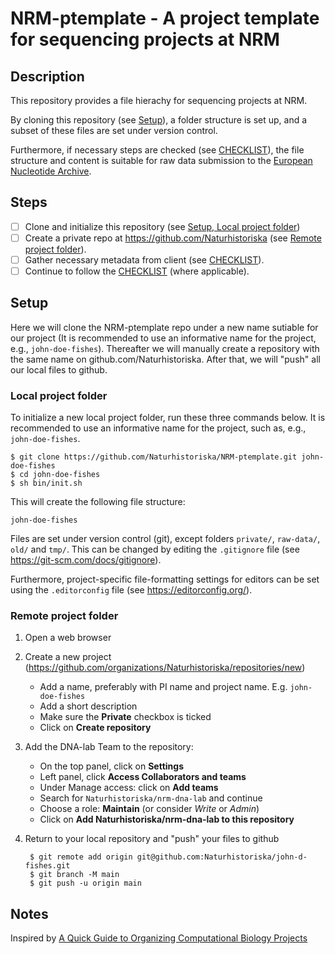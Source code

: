 # NRM-ptemplate - A project template for sequencing projects at NRM

## Description

This repository provides a file hierachy for sequencing projects at NRM.

By cloning this repository (see [Setup](#setup)), a folder structure is set up,
and a subset of these files are set under version control.

Furthermore, if necessary steps are checked (see [CHECKLIST](doc/CHECKLIST.md)), the
file structure and content is suitable for raw data submission to the [European
Nucleotide Archive](https://www.ebi.ac.uk/ena/browser/home).

## Steps

- [ ] Clone and initialize this repository (see [Setup, Local project folder](#local-project-folder))
- [ ] Create a private repo at <https://github.com/Naturhistoriska> (see [Remote project folder](#remote-project-folder)).
- [ ] Gather necessary metadata from client (see [CHECKLIST](CHECKLIST.md)).
- [ ] Continue to follow the [CHECKLIST](doc/CHECKLIST.md) (where applicable).

## Setup

Here we will clone the NRM-ptemplate repo under a new name sutiable for our
project (It is recommended to use an informative name for the project, e.g.,
`john-doe-fishes`). Thereafter we will manually create a repository with the
same name on github.com/Naturhistoriska.  After that, we will "push" all our
local files to github.

### Local project folder

To initialize a new local project folder, run these three commands below.  It
is recommended to use an informative name for the project, such as, e.g.,
`john-doe-fishes`.

    $ git clone https://github.com/Naturhistoriska/NRM-ptemplate.git john-doe-fishes
    $ cd john-doe-fishes
    $ sh bin/init.sh

This will create the following file structure:

    john-doe-fishes


Files are set under version control (git), except folders `private/`,
`raw-data/`, `old/` and `tmp/`. This can be changed by editing the `.gitignore`
file (see <https://git-scm.com/docs/gitignore>).

Furthermore, project-specific file-formatting settings for editors can be set
using the `.editorconfig` file (see <https://editorconfig.org/>).

### Remote project folder

1. Open a web browser
2. Create a new project
(<https://github.com/organizations/Naturhistoriska/repositories/new>)
    - Add a name, preferably with PI name and project name. E.g.
      `john-doe-fishes`
    - Add a short description
    - Make sure the **Private** checkbox is ticked
    - Click on **Create repository**
3. Add the DNA-lab Team to the repository:
    - On the top panel, click on **Settings**
    - Left panel, click **Access Collaborators and teams**
    - Under Manage access: click on **Add teams**
    - Search for `Naturhistoriska/nrm-dna-lab` and continue
    - Choose a role: **Maintain** (or consider *Write* or *Admin*)
    - Click on **Add Naturhistoriska/nrm-dna-lab to this repository**
4. Return to your local repository and "push" your files to github

        $ git remote add origin git@github.com:Naturhistoriska/john-d-fishes.git
        $ git branch -M main
        $ git push -u origin main

## Notes

Inspired by [A Quick Guide to Organizing Computational Biology
Projects](http://dx.doi.org/10.1371/journal.pcbi.1000424)

